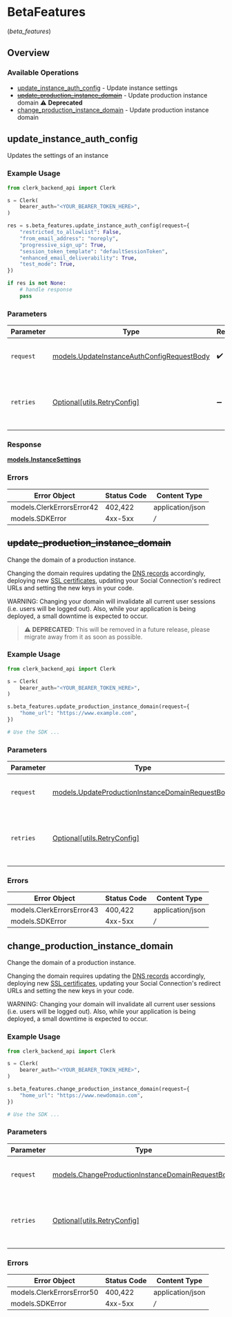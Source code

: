 # BetaFeatures
(*beta_features*)

## Overview

### Available Operations

* [update_instance_auth_config](#update_instance_auth_config) - Update instance settings
* [~~update_production_instance_domain~~](#update_production_instance_domain) - Update production instance domain :warning: **Deprecated**
* [change_production_instance_domain](#change_production_instance_domain) - Update production instance domain

## update_instance_auth_config

Updates the settings of an instance

### Example Usage

```python
from clerk_backend_api import Clerk

s = Clerk(
    bearer_auth="<YOUR_BEARER_TOKEN_HERE>",
)

res = s.beta_features.update_instance_auth_config(request={
    "restricted_to_allowlist": False,
    "from_email_address": "noreply",
    "progressive_sign_up": True,
    "session_token_template": "defaultSessionToken",
    "enhanced_email_deliverability": True,
    "test_mode": True,
})

if res is not None:
    # handle response
    pass

```

### Parameters

| Parameter                                                                                         | Type                                                                                              | Required                                                                                          | Description                                                                                       |
| ------------------------------------------------------------------------------------------------- | ------------------------------------------------------------------------------------------------- | ------------------------------------------------------------------------------------------------- | ------------------------------------------------------------------------------------------------- |
| `request`                                                                                         | [models.UpdateInstanceAuthConfigRequestBody](../../models/updateinstanceauthconfigrequestbody.md) | :heavy_check_mark:                                                                                | The request object to use for the request.                                                        |
| `retries`                                                                                         | [Optional[utils.RetryConfig]](../../models/utils/retryconfig.md)                                  | :heavy_minus_sign:                                                                                | Configuration to override the default retry behavior of the client.                               |

### Response

**[models.InstanceSettings](../../models/instancesettings.md)**

### Errors

| Error Object              | Status Code               | Content Type              |
| ------------------------- | ------------------------- | ------------------------- |
| models.ClerkErrorsError42 | 402,422                   | application/json          |
| models.SDKError           | 4xx-5xx                   | */*                       |


## ~~update_production_instance_domain~~

Change the domain of a production instance.

Changing the domain requires updating the [DNS records](https://clerk.com/docs/deployments/overview#dns-records) accordingly, deploying new [SSL certificates](https://clerk.com/docs/deployments/overview#deploy), updating your Social Connection's redirect URLs and setting the new keys in your code.

WARNING: Changing your domain will invalidate all current user sessions (i.e. users will be logged out). Also, while your application is being deployed, a small downtime is expected to occur.

> :warning: **DEPRECATED**: This will be removed in a future release, please migrate away from it as soon as possible.

### Example Usage

```python
from clerk_backend_api import Clerk

s = Clerk(
    bearer_auth="<YOUR_BEARER_TOKEN_HERE>",
)

s.beta_features.update_production_instance_domain(request={
    "home_url": "https://www.example.com",
})

# Use the SDK ...

```

### Parameters

| Parameter                                                                                                     | Type                                                                                                          | Required                                                                                                      | Description                                                                                                   |
| ------------------------------------------------------------------------------------------------------------- | ------------------------------------------------------------------------------------------------------------- | ------------------------------------------------------------------------------------------------------------- | ------------------------------------------------------------------------------------------------------------- |
| `request`                                                                                                     | [models.UpdateProductionInstanceDomainRequestBody](../../models/updateproductioninstancedomainrequestbody.md) | :heavy_check_mark:                                                                                            | The request object to use for the request.                                                                    |
| `retries`                                                                                                     | [Optional[utils.RetryConfig]](../../models/utils/retryconfig.md)                                              | :heavy_minus_sign:                                                                                            | Configuration to override the default retry behavior of the client.                                           |

### Errors

| Error Object              | Status Code               | Content Type              |
| ------------------------- | ------------------------- | ------------------------- |
| models.ClerkErrorsError43 | 400,422                   | application/json          |
| models.SDKError           | 4xx-5xx                   | */*                       |


## change_production_instance_domain

Change the domain of a production instance.

Changing the domain requires updating the [DNS records](https://clerk.com/docs/deployments/overview#dns-records) accordingly, deploying new [SSL certificates](https://clerk.com/docs/deployments/overview#deploy), updating your Social Connection's redirect URLs and setting the new keys in your code.

WARNING: Changing your domain will invalidate all current user sessions (i.e. users will be logged out). Also, while your application is being deployed, a small downtime is expected to occur.

### Example Usage

```python
from clerk_backend_api import Clerk

s = Clerk(
    bearer_auth="<YOUR_BEARER_TOKEN_HERE>",
)

s.beta_features.change_production_instance_domain(request={
    "home_url": "https://www.newdomain.com",
})

# Use the SDK ...

```

### Parameters

| Parameter                                                                                                     | Type                                                                                                          | Required                                                                                                      | Description                                                                                                   |
| ------------------------------------------------------------------------------------------------------------- | ------------------------------------------------------------------------------------------------------------- | ------------------------------------------------------------------------------------------------------------- | ------------------------------------------------------------------------------------------------------------- |
| `request`                                                                                                     | [models.ChangeProductionInstanceDomainRequestBody](../../models/changeproductioninstancedomainrequestbody.md) | :heavy_check_mark:                                                                                            | The request object to use for the request.                                                                    |
| `retries`                                                                                                     | [Optional[utils.RetryConfig]](../../models/utils/retryconfig.md)                                              | :heavy_minus_sign:                                                                                            | Configuration to override the default retry behavior of the client.                                           |

### Errors

| Error Object              | Status Code               | Content Type              |
| ------------------------- | ------------------------- | ------------------------- |
| models.ClerkErrorsError50 | 400,422                   | application/json          |
| models.SDKError           | 4xx-5xx                   | */*                       |
